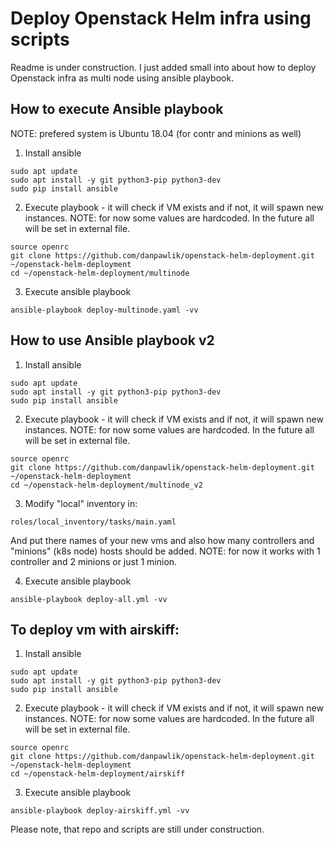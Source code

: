 # Deploy Openstack Helm infra using scripts

Readme is under construction. I just added small into about
how to deploy Openstack infra as multi node using ansible playbook.

## How to execute Ansible playbook
NOTE: prefered system is Ubuntu 18.04 (for contr and minions as well)

1. Install ansible
```
sudo apt update
sudo apt install -y git python3-pip python3-dev
sudo pip install ansible
```

2. Execute playbook - it will check if VM exists and if not, it will spawn
new instances.
NOTE: for now some values are hardcoded. In the future all will be set
in external file.

```
source openrc
git clone https://github.com/danpawlik/openstack-helm-deployment.git ~/openstack-helm-deployment
cd ~/openstack-helm-deployment/multinode
```

3. Execute ansible playbook
```
ansible-playbook deploy-multinode.yaml -vv
```


## How to use Ansible playbook v2
1. Install ansible
```
sudo apt update
sudo apt install -y git python3-pip python3-dev
sudo pip install ansible
```

2. Execute playbook - it will check if VM exists and if not, it will spawn
new instances.
NOTE: for now some values are hardcoded. In the future all will be set
in external file.

```
source openrc
git clone https://github.com/danpawlik/openstack-helm-deployment.git ~/openstack-helm-deployment
cd ~/openstack-helm-deployment/multinode_v2
```

3. Modify "local" inventory in:
```
roles/local_inventory/tasks/main.yaml
```

And put there names of your new vms and also how many controllers and
"minions" (k8s node) hosts should be added.
NOTE: for now it works with 1 controller and 2 minions or just 1 minion.

4. Execute ansible playbook
```
ansible-playbook deploy-all.yml -vv
```

## To deploy vm with airskiff:
1. Install ansible
```
sudo apt update
sudo apt install -y git python3-pip python3-dev
sudo pip install ansible
```

2. Execute playbook - it will check if VM exists and if not, it will spawn
new instances.
NOTE: for now some values are hardcoded. In the future all will be set
in external file.

```
source openrc
git clone https://github.com/danpawlik/openstack-helm-deployment.git ~/openstack-helm-deployment
cd ~/openstack-helm-deployment/airskiff
```

3. Execute ansible playbook
```
ansible-playbook deploy-airskiff.yml -vv
```


Please note, that repo and scripts are still under construction.
